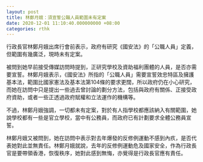 ```yaml
---
layout: post
title: 林鄭月娥：須宣誓公職人員範圍未有定案
date: 2020-12-01 11:10:40.000000000 +08:00
categories: rthk
---
```


行政長官林鄭月娥出席行會前表示，政府有研究《國安法》的「公職人員」定義，但範圍有幾廣泛，現時未有定案。

被問到她早前接受傳媒訪問時提到，正研究學校及資助福利團體的人員，是否亦需要宣誓。林鄭月娥表示，《國安法》所指的「公職人員」需要宣誓效忠特區及擁護基本法，範圍比國家憲法及基本法第104條的要求更闊，所以政府仍在小心研究，而她在訪問中只是提出一些過去曾討論的劃分方法，包括與政府有關係、正接受政府資助，或者一些正透過政府賦權和立法運作的機構等。

不過，林鄭月娥強調，一切都未有定案，對於有人指學校都應該納入有關範圍，她說學校都有一些是官立學校，當中有公務員，而政府已有計劃要求全體公務員宣誓。

林鄭月娥又被問到，她在訪問中表示對去年爆發的反修例運動不感到內疚，是否代表她對此並無責任。林鄭月娥就說，去年的反修例運動危及國家安全，作為行政長官是要帶領香港，恢復秩序，她對此感到無悔，亦覺得是行政長官應有責任。
